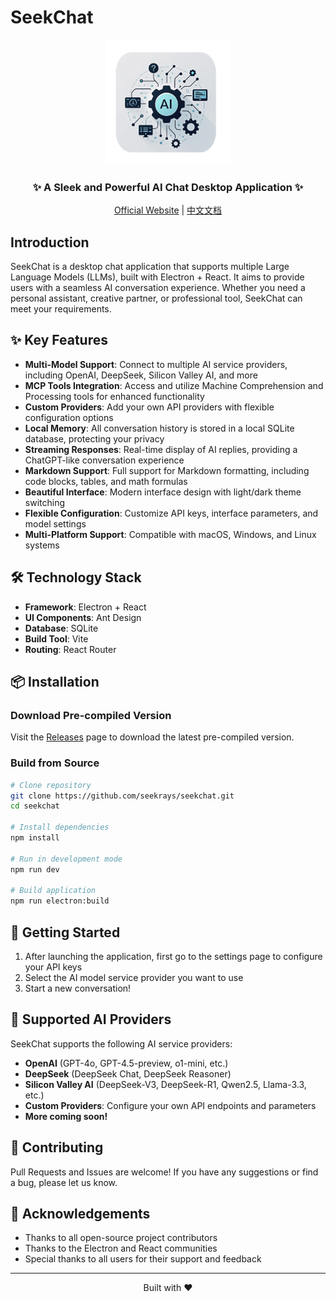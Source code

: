 # SeekChat

<div align="center">
  <img src="public/assets/logo/logo.png" alt="SeekChat Logo" width="200" />
  <h3>✨ A Sleek and Powerful AI Chat Desktop Application ✨</h3>
  <p>
    <a href="https://www.seekrays.com/chat/" target="_blank">Official Website</a> |
    <a href="README_zh-cn.md">中文文档</a>
  </p>
</div>

## Introduction

SeekChat is a desktop chat application that supports multiple Large Language Models (LLMs), built with Electron + React. It aims to provide users with a seamless AI conversation experience. Whether you need a personal assistant, creative partner, or professional tool, SeekChat can meet your requirements.

## ✨ Key Features

- **Multi-Model Support**: Connect to multiple AI service providers, including OpenAI, DeepSeek, Silicon Valley AI, and more
- **MCP Tools Integration**: Access and utilize Machine Comprehension and Processing tools for enhanced functionality
- **Custom Providers**: Add your own API providers with flexible configuration options
- **Local Memory**: All conversation history is stored in a local SQLite database, protecting your privacy
- **Streaming Responses**: Real-time display of AI replies, providing a ChatGPT-like conversation experience
- **Markdown Support**: Full support for Markdown formatting, including code blocks, tables, and math formulas
- **Beautiful Interface**: Modern interface design with light/dark theme switching
- **Flexible Configuration**: Customize API keys, interface parameters, and model settings
- **Multi-Platform Support**: Compatible with macOS, Windows, and Linux systems

## 🛠️ Technology Stack

- **Framework**: Electron + React
- **UI Components**: Ant Design
- **Database**: SQLite
- **Build Tool**: Vite
- **Routing**: React Router

## 📦 Installation

### Download Pre-compiled Version

Visit the [Releases](https://github.com/seekrays/seekchat/releases) page to download the latest pre-compiled version.

### Build from Source

```bash
# Clone repository
git clone https://github.com/seekrays/seekchat.git
cd seekchat

# Install dependencies
npm install

# Run in development mode
npm run dev

# Build application
npm run electron:build
```

## 🚀 Getting Started

1. After launching the application, first go to the settings page to configure your API keys
2. Select the AI model service provider you want to use
3. Start a new conversation!

## 🔌 Supported AI Providers

SeekChat supports the following AI service providers:

- **OpenAI** (GPT-4o, GPT-4.5-preview, o1-mini, etc.)
- **DeepSeek** (DeepSeek Chat, DeepSeek Reasoner)
- **Silicon Valley AI** (DeepSeek-V3, DeepSeek-R1, Qwen2.5, Llama-3.3, etc.)
- **Custom Providers**: Configure your own API endpoints and parameters
- **More coming soon!**

## 🤝 Contributing

Pull Requests and Issues are welcome! If you have any suggestions or find a bug, please let us know.

## 🙏 Acknowledgements

- Thanks to all open-source project contributors
- Thanks to the Electron and React communities
- Special thanks to all users for their support and feedback

---

<div align="center">
  <p>Built with ❤️</p>
</div>
